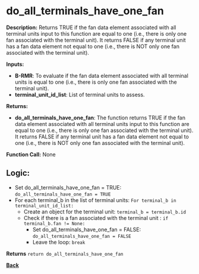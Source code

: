# do_all_terminals_have_one_fan   

**Description:** Returns TRUE if the fan data element associated with all terminal units input to this function are equal to one (i.e., there is only one fan associated with the terminal unit). It returns FALSE if any terminal unit has a fan data element not equal to one (i.e., there is NOT only one fan associated with the terminal unit).   
   

**Inputs:**  
- **B-RMR**: To evaluate if the fan data element associated with all terminal units is equal to one (i.e., there is only one fan associated with the terminal unit).   
- **terminal_unit_id_list**: List of terminal units to assess.

**Returns:**  
- **do_all_terminals_have_one_fan**: The function returns TRUE if the fan data element associated with all terminal units input to this function are equal to one (i.e., there is only one fan associated with the terminal unit). It returns FALSE if any terminal unit has a fan data element not equal to one (i.e., there is NOT only one fan associated with the terminal unit).     
 
**Function Call:**  None  

## Logic: 
- Set do_all_terminals_have_one_fan = TRUE: `do_all_terminals_have_one_fan = TRUE`  
- For each terminal_b in the list of terminal units: `For terminal_b in terminal_unit_id_list:`  
    - Create an object for the terminal unit: `terminal_b = terminal_b.id`  
    - Check if there is a fan associated with the terminal unit : `if terminal_b.fan != None:`
        - Set do_all_terminals_have_one_fan = FALSE: `do_all_terminals_have_one_fan = FALSE`  
        - Leave the loop: `break`  

**Returns** `return do_all_terminals_have_one_fan`  

**[Back](../../../_toc.md)**
